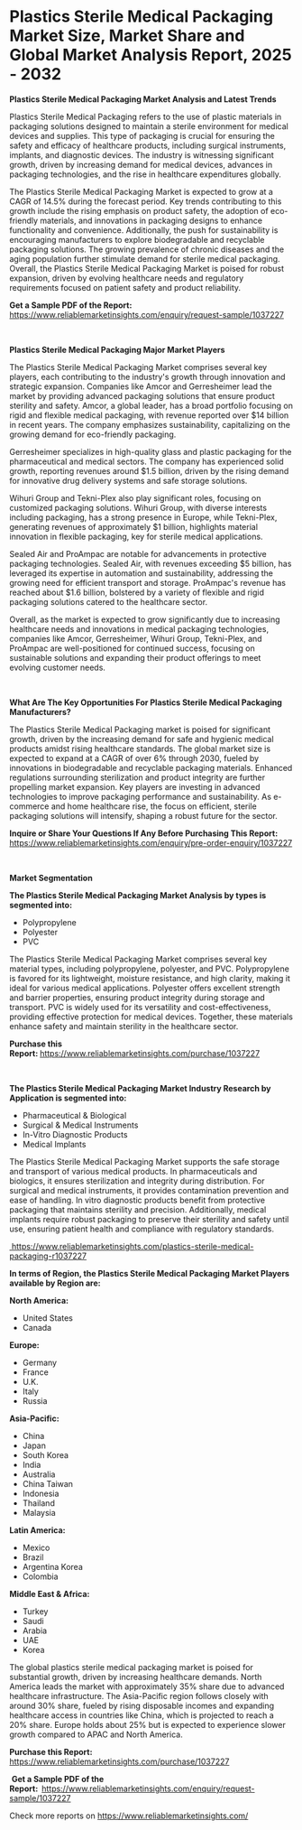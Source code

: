 <p><h1>Plastics Sterile Medical Packaging Market Size, Market Share and Global Market Analysis Report, 2025 - 2032</h1></p><p><strong>Plastics Sterile Medical Packaging Market Analysis and Latest Trends</strong></p>
<p><p>Plastics Sterile Medical Packaging refers to the use of plastic materials in packaging solutions designed to maintain a sterile environment for medical devices and supplies. This type of packaging is crucial for ensuring the safety and efficacy of healthcare products, including surgical instruments, implants, and diagnostic devices. The industry is witnessing significant growth, driven by increasing demand for medical devices, advances in packaging technologies, and the rise in healthcare expenditures globally.</p><p>The Plastics Sterile Medical Packaging Market is expected to grow at a CAGR of 14.5% during the forecast period. Key trends contributing to this growth include the rising emphasis on product safety, the adoption of eco-friendly materials, and innovations in packaging designs to enhance functionality and convenience. Additionally, the push for sustainability is encouraging manufacturers to explore biodegradable and recyclable packaging solutions. The growing prevalence of chronic diseases and the aging population further stimulate demand for sterile medical packaging. Overall, the Plastics Sterile Medical Packaging Market is poised for robust expansion, driven by evolving healthcare needs and regulatory requirements focused on patient safety and product reliability.</p></p>
<p><strong>Get a Sample PDF of the Report:&nbsp;</strong> <a href="https://www.reliablemarketinsights.com/enquiry/request-sample/1037227?utm_campaign=2943&utm_medium=2&utm_source=Github&utm_content=ia&utm_term=21032025&utm_id=plastics-sterile-medical-packaging">https://www.reliablemarketinsights.com/enquiry/request-sample/1037227</a></p>
<p>&nbsp;</p>
<p><strong>Plastics Sterile Medical Packaging Major Market Players</strong></p>
<p><p>The Plastics Sterile Medical Packaging Market comprises several key players, each contributing to the industry's growth through innovation and strategic expansion. Companies like Amcor and Gerresheimer lead the market by providing advanced packaging solutions that ensure product sterility and safety. Amcor, a global leader, has a broad portfolio focusing on rigid and flexible medical packaging, with revenue reported over $14 billion in recent years. The company emphasizes sustainability, capitalizing on the growing demand for eco-friendly packaging.</p><p>Gerresheimer specializes in high-quality glass and plastic packaging for the pharmaceutical and medical sectors. The company has experienced solid growth, reporting revenues around $1.5 billion, driven by the rising demand for innovative drug delivery systems and safe storage solutions.</p><p>Wihuri Group and Tekni-Plex also play significant roles, focusing on customized packaging solutions. Wihuri Group, with diverse interests including packaging, has a strong presence in Europe, while Tekni-Plex, generating revenues of approximately $1 billion, highlights material innovation in flexible packaging, key for sterile medical applications.</p><p>Sealed Air and ProAmpac are notable for advancements in protective packaging technologies. Sealed Air, with revenues exceeding $5 billion, has leveraged its expertise in automation and sustainability, addressing the growing need for efficient transport and storage. ProAmpac's revenue has reached about $1.6 billion, bolstered by a variety of flexible and rigid packaging solutions catered to the healthcare sector.</p><p>Overall, as the market is expected to grow significantly due to increasing healthcare needs and innovations in medical packaging technologies, companies like Amcor, Gerresheimer, Wihuri Group, Tekni-Plex, and ProAmpac are well-positioned for continued success, focusing on sustainable solutions and expanding their product offerings to meet evolving customer needs.</p></p>
<p>&nbsp;</p>
<p><strong>What Are The Key Opportunities For Plastics Sterile Medical Packaging Manufacturers?</strong></p>
<p><p>The Plastics Sterile Medical Packaging market is poised for significant growth, driven by the increasing demand for safe and hygienic medical products amidst rising healthcare standards. The global market size is expected to expand at a CAGR of over 6% through 2030, fueled by innovations in biodegradable and recyclable packaging materials. Enhanced regulations surrounding sterilization and product integrity are further propelling market expansion. Key players are investing in advanced technologies to improve packaging performance and sustainability. As e-commerce and home healthcare rise, the focus on efficient, sterile packaging solutions will intensify, shaping a robust future for the sector.</p></p>
<p><strong>Inquire or Share Your Questions If Any Before Purchasing This Report:</strong> <a href="https://www.reliablemarketinsights.com/enquiry/pre-order-enquiry/1037227?utm_campaign=2943&utm_medium=2&utm_source=Github&utm_content=ia&utm_term=21032025&utm_id=plastics-sterile-medical-packaging">https://www.reliablemarketinsights.com/enquiry/pre-order-enquiry/1037227</a></p>
<p>&nbsp;</p>
<p><strong>Market Segmentation</strong></p>
<p><strong>The Plastics Sterile Medical Packaging Market Analysis by types is segmented into:</strong></p>
<p><ul><li>Polypropylene</li><li>Polyester</li><li>PVC</li></ul></p>
<p><p>The Plastics Sterile Medical Packaging Market comprises several key material types, including polypropylene, polyester, and PVC. Polypropylene is favored for its lightweight, moisture resistance, and high clarity, making it ideal for various medical applications. Polyester offers excellent strength and barrier properties, ensuring product integrity during storage and transport. PVC is widely used for its versatility and cost-effectiveness, providing effective protection for medical devices. Together, these materials enhance safety and maintain sterility in the healthcare sector.</p></p>
<p><strong>Purchase this Report:&nbsp;</strong><a href="https://www.reliablemarketinsights.com/purchase/1037227?utm_campaign=2943&utm_medium=2&utm_source=Github&utm_content=ia&utm_term=21032025&utm_id=plastics-sterile-medical-packaging">https://www.reliablemarketinsights.com/purchase/1037227</a></p>
<p>&nbsp;</p>
<p><strong>The Plastics Sterile Medical Packaging Market Industry Research by Application is segmented into:</strong></p>
<p><ul><li>Pharmaceutical & Biological</li><li>Surgical & Medical Instruments</li><li>In-Vitro Diagnostic Products</li><li>Medical Implants</li></ul></p>
<p><p>The Plastics Sterile Medical Packaging Market supports the safe storage and transport of various medical products. In pharmaceuticals and biologics, it ensures sterilization and integrity during distribution. For surgical and medical instruments, it provides contamination prevention and ease of handling. In vitro diagnostic products benefit from protective packaging that maintains sterility and precision. Additionally, medical implants require robust packaging to preserve their sterility and safety until use, ensuring patient health and compliance with regulatory standards.</p></p>
<p><a href="https://www.reliablemarketinsights.com/plastics-sterile-medical-packaging-r1037227?utm_campaign=2943&utm_medium=2&utm_source=Github&utm_content=ia&utm_term=21032025&utm_id=plastics-sterile-medical-packaging">&nbsp;https://www.reliablemarketinsights.com/plastics-sterile-medical-packaging-r1037227</a></p>
<p><strong>In terms of Region, the Plastics Sterile Medical Packaging Market Players available by Region are:</strong></p>
<p>
    <p> <strong> North America: </strong>
        <ul>
            <li>United States</li>
            <li>Canada</li>
        </ul>
        </p> 
    <p> <strong> Europe: </strong>
        <ul>
            <li>Germany</li>
            <li>France</li>
            <li>U.K.</li>
            <li>Italy</li>
            <li>Russia</li>
        </ul>
        </p> 
    <p> <strong> Asia-Pacific: </strong>
        <ul>
            <li>China</li>
            <li>Japan</li>
            <li>South Korea</li>
            <li>India</li>
            <li>Australia</li>
            <li>China Taiwan</li>
            <li>Indonesia</li>
            <li>Thailand</li>
            <li>Malaysia</li>
        </ul>
        </p> 
    <p> <strong> Latin America: </strong>
        <ul>
            <li>Mexico</li>
            <li>Brazil</li>
            <li>Argentina Korea</li>
            <li>Colombia</li>
        </ul>
        </p> 
    <p> <strong> Middle East & Africa: </strong>
        <ul>
            <li>Turkey</li>
            <li>Saudi</li>
            <li>Arabia</li>
            <li>UAE</li>
            <li>Korea</li>
        </ul>
    </p>
    </p>
<p><p>The global plastics sterile medical packaging market is poised for substantial growth, driven by increasing healthcare demands. North America leads the market with approximately 35% share due to advanced healthcare infrastructure. The Asia-Pacific region follows closely with around 30% share, fueled by rising disposable incomes and expanding healthcare access in countries like China, which is projected to reach a 20% share. Europe holds about 25% but is expected to experience slower growth compared to APAC and North America.</p></p>
<p><strong>Purchase this Report: </strong><a href="https://www.reliablemarketinsights.com/purchase/1037227?utm_campaign=2943&utm_medium=2&utm_source=Github&utm_content=ia&utm_term=21032025&utm_id=plastics-sterile-medical-packaging">https://www.reliablemarketinsights.com/purchase/1037227</a></p>
<p>&nbsp;<strong>Get a Sample PDF of the Report:&nbsp;&nbsp;</strong><a href="https://www.reliablemarketinsights.com/enquiry/request-sample/1037227?utm_campaign=2943&utm_medium=2&utm_source=Github&utm_content=ia&utm_term=21032025&utm_id=plastics-sterile-medical-packaging">https://www.reliablemarketinsights.com/enquiry/request-sample/1037227</a></p>
<p><strong></strong></p>
<p>Check more reports on <a href="https://www.reliablemarketinsights.com/?utm_campaign=2943&utm_medium=2&utm_source=Github&utm_content=ia&utm_term=21032025&utm_id=plastics-sterile-medical-packaging">https://www.reliablemarketinsights.com/</a></p>